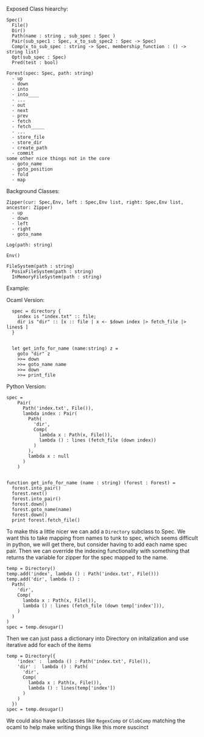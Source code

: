 


Exposed Class hiearchy:

    Spec()
      File()
      Dir()
      Path(name : string , sub_spec : Spec )
      Pair(sub_spec1 : Spec, x_to_sub_spec2 : Spec -> Spec)
      Comp(x_to_sub_spec : string -> Spec, membership_function : () -> string list)
      Opt(sub_spec : Spec)
      Pred(test : bool)

    Forest(spec: Spec, path: string)
      - up
      - down
      - into
      - into____
      - ...
      - out
      - next
      - prev
      - fetch
      - fetch_____
      - ...
      - store_file
      - store_dir
      - create_path
      - commit
    some other nice things not in the core
      - goto_name
      - goto_position
      - fold
      - map

Background Classes:

    Zipper(cur: Spec,Env, left : Spec,Env list, right: Spec,Env list, ancestor: Zipper)
      - up
      - down
      - left
      - right
      - goto_name

    Log(path: string)

    Env()

    FileSystem(path : string)
      PosixFileSystem(path : string)
      InMemoryFileSystem(path : string)

Example:

Ocaml Version:
```
  spec = directory {
    index is "index.txt" :: file;
    dir is "dir" :: [x :: file | x <- $down index |> fetch_file |> lines$ ]
  }


  let get_info_for_name (name:string) z =
    goto "dir" z
    >>= down
    >>= goto_name name
    >>= down
    >>= print_file
```

Python Version:
```
spec =
    Pair(
      Path('index.txt', File()),
      lambda index : Pair(
        Path(
          'dir',
          Comp(
            lambda x : Path(x, File()),
            lambda () : lines (fetch_file (down index))
          )
        ),
        lambda x : null
      )
    )


function get_info_for_name (name : string) (forest : Forest) =
  forest.into_pair()
  forest.next()
  forest.into_pair()
  forest.down()
  forest.goto_name(name)
  forest.down()
  print forest.fetch_file()
```


To make this a little nicer we can add a `Directory` subclass to Spec.
We want this to take mapping from names to tunk to spec, which seems difficult in python, we will get there, but consider having to add each name spec pair. Then we can override the indexing functionality with something that returns the variable for zipper for the spec mapped to the name.

```
temp = Directory()
temp.add('index', lambda () : Path('index.txt', File()))
temp.add('dir', lambda () :
  Path(
    'dir',
    Comp(
      lambda x : Path(x, File()),
      lambda () : lines (fetch_file (down temp['index'])),
    )
  )
)
spec = temp.desugar()
```

Then we can just pass a dictionary into Directory on initalization and use iterative add for each of the items

```
temp = Directory({
    'index' :  lambda () : Path('index.txt', File()),
    'dir' :  lambda () : Path(
      'dir',
      Comp(
        lambda x : Path(x, File()),
        lambda () : lines(temp['index'])
      )
    )
  })
spec = temp.desugar()
```

We could also have subclasses like `RegexComp` or `GlobComp` matching the ocaml to help make writing things like this more suscinct





